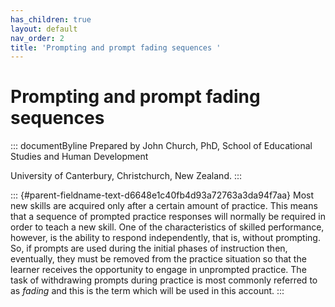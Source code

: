 ```yaml
---
has_children: true
layout: default
nav_order: 2
title: 'Prompting and prompt fading sequences '
---
```

# Prompting and prompt fading sequences 


::: documentByline
Prepared by John Church, PhD, School of Educational Studies and Human
Development

University of Canterbury, Christchurch, New Zealand.
:::

::: {#parent-fieldname-text-d6648e1c40fb4d93a72763a3da94f7aa}
Most new skills are acquired only after a certain amount of practice.
This means that a sequence of prompted practice responses will normally
be required in order to teach a new skill. One of the characteristics of
skilled performance, however, is the ability to respond independently,
that is, without prompting. So, if prompts are used during the initial
phases of instruction then, eventually, they must be removed from the
practice situation so that the learner receives the opportunity to
engage in unprompted practice. The task of withdrawing prompts during
practice is most commonly referred to as *fading* and this is the term
which will be used in this account.
:::
